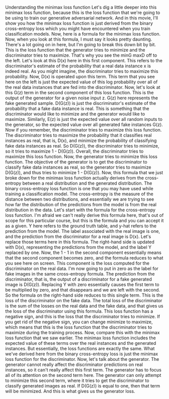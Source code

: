 Understanding the minimax loss function
Let's dig a little deeper into this minimax loss function, because this is the loss function that we're going to be using to train our generative adversarial network. And in this movie, I'll show you how the minimax loss function is just derived from the binary cross-entropy loss which you might have encountered when you train classification models. Now, here is a formula for the minimax loss function. Now, when you look at this formula, I must say it looks pretty daunting. There's a lot going on in here, but I'm going to break this down bit by bit. This is the loss function that the generator tries to minimize and the discriminator tries to maximize. That's why you see the minG maxD off to the left. Let's look at this D(x) here in this first component. This refers to the discriminator's estimate of the probability that a real data instance x is indeed real. As you might imagine, the discriminator tries to maximize this probability. Now, D(x) is operated upon this term. This term that you see here on the left is just the expected value of this log probability over all of the real data instances that are fed into the discriminator. Now, let's look at this G(z) term in the second component of this loss function. This is the output of the generator for a given noise input z. G(z) here represents the fake generated sample. D(G(z)) is just the discriminator's estimate of the probability that a fake data instance is real. This is something that the discriminator would like to minimize and the generator would like to maximize. Similarly, E(z) is just the expected value over all random inputs to the generator, so the expected value over all generated fake instances G(z). Now if you remember, the discriminator tries to maximize this loss function. The discriminator tries to maximize the probability that it classifies real instances as real, that is, D(x), and minimize the probability of classifying fake data instances as real. So D(G(z)), the discriminator tries to minimize, so it tries to maximize 1 - D(G(z)). Overall, the discriminator tries to maximize this loss function. Now, the generator tries to minimize this loss function. The objective of the generator is to get the discriminator to classify fake data instances as real, so the generator tries to maximize D(G(z)), and thus tries to minimize 1 - D(G(z)). Now, this formula that we just broke down for the minimax loss function actually derives from the cross-entropy between a real distribution and the generated distribution. The binary cross-entropy loss function is one that you may have used while training a classification model. The cross-entropy is the measure of the distance between two distributions, and essentially we are trying to see how far the distribution of the predictions from the model is from the real distribution in the data. Let's start with the formula for the cross-entropy loss function. I'm afraid we can't really derive this formula here, that's out of scope for this particular course, but this is the formula and you can accept it as a given. Y here refers to the ground truth table, and y-hat refers to the prediction from the model. The label associated with the real image is one, and the prediction from the discriminator for a real image is D(x). Let's replace those terms here in this formula. The right-hand side is updated with D(x), representing the predictions from the model, and the label Y replaced by one. Now, the 1 - 1 in the second component essentially means that the second component becomes zero, and the formula reduces to what you see here on screen. This component is the loss computed for the discriminator on the real data. I'm now going to put in zero as the label for fake images in the same cross-entropy formula. The prediction from the discriminator, that is, the output of a discriminator for a fake generated image is D(G(z)). Replacing Y with zero essentially causes the first term to be multiplied by zero, and that disappears and we are left with the second. So the formula on the right-hand side reduces to this single term. This is the loss of the discriminator on the fake data. The total loss of the discriminator is the sum of the losses on the real data and the fake data, and that gives us the loss of the discriminator using this formula. This loss function has a negative sign, and this is the loss that the discriminator tries to minimize. If you get rid of the negative sign, you can change minimize to maximize, which means that this is the loss function that the discriminator tries to maximize during the training process. Now, compare this with the minimax loss function that we saw earlier. The minimax loss function includes the expected value of these terms over the real instances and the generated instances. But essentially, the loss functions are exactly the same. What we've derived here from the binary cross-entropy loss is just the minimax loss function for the discriminator. Now, let's talk about the generator. The generator cannot really affect the discriminator predictions on real instances, so it can't really affect this first term. The generator has to focus all of its attention on the second term here. The generator can only attempt to minimize this second term, where it tries to get the discriminator to classify generated images as real. If D(G(z)) is equal to one, then that term will be minimized. And this is what gives us the generator loss.